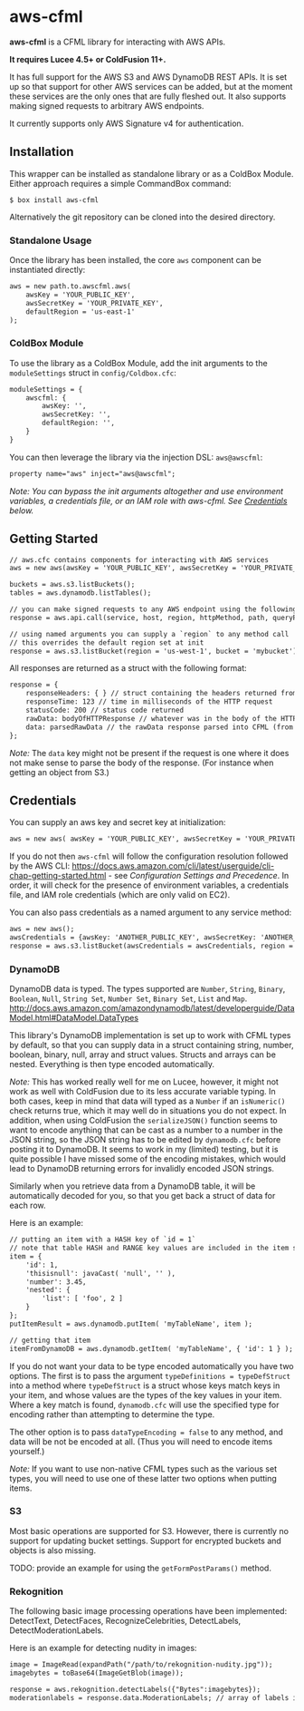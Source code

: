 # aws-cfml

**aws-cfml** is a CFML library for interacting with AWS APIs.

**It requires Lucee 4.5+ or ColdFusion 11+.**

It has full support for the AWS S3 and AWS DynamoDB REST APIs. It is set up so that support for other AWS services can be added, but at the moment these services are the only ones that are fully fleshed out. It also supports making signed requests to arbitrary AWS endpoints.

It currently supports only AWS Signature v4 for authentication.

## Installation
This wrapper can be installed as standalone library or as a ColdBox Module. Either approach requires a simple CommandBox command:

```
$ box install aws-cfml
```

Alternatively the git repository can be cloned into the desired directory.

### Standalone Usage

Once the library has been installed, the core `aws` component can be instantiated directly:

```cfc
aws = new path.to.awscfml.aws(
    awsKey = 'YOUR_PUBLIC_KEY',
    awsSecretKey = 'YOUR_PRIVATE_KEY',
    defaultRegion = 'us-east-1'
);
```

### ColdBox Module

To use the library as a ColdBox Module, add the init arguments to the `moduleSettings` struct in `config/Coldbox.cfc`:

```cfc
moduleSettings = {
    awscfml: {
        awsKey: '',
        awsSecretKey: '',
        defaultRegion: '',
    }
}
```

You can then leverage the library via the injection DSL: `aws@awscfml`:

```cfc
property name="aws" inject="aws@awscfml";
```

*Note: You can bypass the init arguments altogether and use environment variables, a credentials file, or an IAM role with aws-cfml. See [Credentials](#credentials) below.*

## Getting Started

```cfc
// aws.cfc contains components for interacting with AWS services
aws = new aws(awsKey = 'YOUR_PUBLIC_KEY', awsSecretKey = 'YOUR_PRIVATE_KEY', defaultRegion = 'us-east-1');

buckets = aws.s3.listBuckets();
tables = aws.dynamodb.listTables();

// you can make signed requests to any AWS endpoint using the following:
response = aws.api.call(service, host, region, httpMethod, path, queryParams, headers, body, awsCredentials);

// using named arguments you can supply a `region` to any method call
// this overrides the default region set at init
response = aws.s3.listBucket(region = 'us-west-1', bucket = 'mybucket');
```

All responses are returned as a struct with the following format:

```cfc
response = {
    responseHeaders: { } // struct containing the headers returned from the HTTP request
    responseTime: 123 // time in milliseconds of the HTTP request
    statusCode: 200 // status code returned
    rawData: bodyOfHTTPResponse // whatever was in the body of the HTTP request response
    data: parsedRawData // the rawData response parsed into CFML (from XML or JSON)
};
```

_Note:_ The `data` key might not be present if the request is one where it does not make sense to parse the body of the response. (For instance when getting an object from S3.)

## Credentials

You can supply an aws key and secret key at initialization:

```cfc
aws = new aws( awsKey = 'YOUR_PUBLIC_KEY', awsSecretKey = 'YOUR_PRIVATE_KEY' )
```

If you do not then `aws-cfml` will follow the configuration resolution followed by the AWS CLI: <https://docs.aws.amazon.com/cli/latest/userguide/cli-chap-getting-started.html> - see *Configuration Settings and Precedence*. In order, it will check for the presence of environment variables, a credentials file, and IAM role credentials (which are only valid on EC2).

You can also pass credentials as a named argument to any service method:

```cfc
aws = new aws();
awsCredentials = {awsKey: 'ANOTHER_PUBLIC_KEY', awsSecretKey: 'ANOTHER_PRIVATE_KEY'};
response = aws.s3.listBucket(awsCredentials = awsCredentials, region = 'us-west-1', bucket = 'mybucket');
```

### DynamoDB

DynamoDB data is typed. The types supported are `Number`, `String`, `Binary`, `Boolean`, `Null`, `String Set`, `Number Set`, `Binary Set`, `List` and `Map`.
http://docs.aws.amazon.com/amazondynamodb/latest/developerguide/DataModel.html#DataModel.DataTypes

This library's DynamoDB implementation is set up to work with CFML types by default, so that you can supply data in a struct containing string, number, boolean, binary, null, array and struct values. Structs and arrays can be nested. Everything is then type encoded automatically.

_Note:_ This has worked really well for me on Lucee, however, it might not work as well with ColdFusion due to its less accurate variable typing. In both cases, keep in mind that data will typed as a `Number` if an `isNumeric()` check returns true, which it may well do in situations you do not expect. In addition, when using ColdFusion the `serializeJSON()` function seems to want to encode anything that can be cast as a number to a number in the JSON string, so the JSON string has to be edited by `dynamodb.cfc` before posting it to DynamoDB. It seems to work in my (limited) testing, but it is quite possible I have missed some of the encoding mistakes, which would lead to DynamoDB returning errors for invalidly encoded JSON strings.

Similarly when you retrieve data from a DynamoDB table, it will be automatically decoded for you, so that you get back a struct of data for each row.

Here is an example:

```cfc
// putting an item with a HASH key of `id = 1`
// note that table HASH and RANGE key values are included in the item struct
item = {
    'id': 1,
    'thisisnull': javaCast( 'null', '' ),
    'number': 3.45,
    'nested': {
        'list': [ 'foo', 2 ]
    }
};
putItemResult = aws.dynamodb.putItem( 'myTableName', item );

// getting that item
itemFromDynamoDB = aws.dynamodb.getItem( 'myTableName', { 'id': 1 } );
```

If you do not want your data to be type encoded automatically you have two options. The first is to pass the argument `typeDefinitions = typeDefStruct` into a method where `typeDefStruct` is a struct whose keys match keys in your item, and whose values are the types of the key values in your item. Where a key match is found, `dynamodb.cfc` will use the specified type for encoding rather than attempting to determine the type.

 The other option is to pass `dataTypeEncoding = false` to any method, and data will be not be encoded at all. (Thus you will need to encode items yourself.)

 _Note:_ If you want to use non-native CFML types such as the various set types, you will need to use one of these latter two options when putting items.

### S3

Most basic operations are supported for S3. However, there is currently no support for updating bucket settings. Support for encrypted buckets and objects is also missing.

TODO: provide an example for using the `getFormPostParams()` method.

### Rekognition

The following basic image processing operations have been implemented: DetectText, DetectFaces, RecognizeCelebrities, DetectLabels, DetectModerationLabels.

Here is an example for detecting nudity in images:

```cfc
image = ImageRead(expandPath("/path/to/rekognition-nudity.jpg"));
imagebytes = toBase64(ImageGetBlob(image)); 

response = aws.rekognition.detectLabels({"Bytes":imagebytes});
moderationlabels = response.data.ModerationLabels; // array of labels i.e. "Suggestive", "Revealing Clothes", "Nudity", "Explicit Nudity"
```

